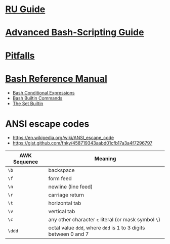 # [RU Guide](https://www.opennet.ru/docs/RUS/bash_scripting_guide/)
# [Advanced Bash-Scripting Guide](https://tldp.org/LDP/abs/html/)
# [Pitfalls](http://mywiki.wooledge.org/BashPitfalls)
# [Bash Reference Manual](https://www.gnu.org/software/bash/manual/html_node/)
- [Bash Conditional Expressions](https://www.gnu.org/software/bash/manual/html_node/Bash-Conditional-Expressions.html)
- [Bash Builtin Commands](https://www.gnu.org/software/bash/manual/html_node/Bash-Builtins.html)
- [The Set Builtin](https://www.gnu.org/software/bash/manual/html_node/The-Set-Builtin.html)

# ANSI escape codes
- https://en.wikipedia.org/wiki/ANSI_escape_code
- https://gist.github.com/fnky/458719343aabd01cfb17a3a4f7296797

| AWK Sequence | Meaning                                                         |
| ------------ | --------------------------------------------------------------- |
| `\b`         | backspace                                                       |
| `\f`         | form feed                                                       |
| `\n`         | newline (line feed)                                             |
| `\r`         | carriage return                                                 |
| `\t`         | horizontal tab                                                  |
| `\v`         | vertical tab                                                    |
| `\c`         | any other character `c` literal (or mask symbol `\`)            |
| `\ddd`       | octal value `ddd`, where `ddd` is 1 to 3 digits between 0 and 7 |